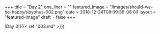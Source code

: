 +++
title = "Day 2"
one_liner = ""
featured_image = "/images/should-we-be-happy/sisyphus-002.png"
date = 2018-12-24T08:09:36-08:00
layout = "featured-image"
draft = false
+++

[Day 3]({{< ref "003.md" >}})

